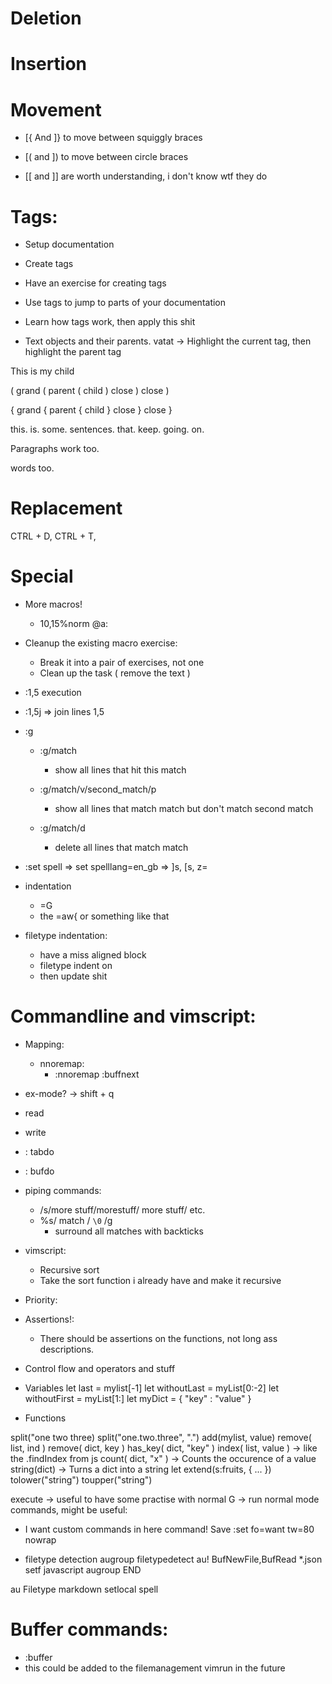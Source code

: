 # Deletion

# Insertion

# Movement
* [{ And ]} to move between squiggly braces
* [( and ]) to move between circle braces

* [[ and ]] are worth understanding, i don't know wtf they do

# Tags:
* Setup documentation
* Create tags
* Have an exercise for creating tags
* Use tags to jump to parts of your documentation
* Learn how tags work, then apply this shit

* Text objects and their parents.
vatat -> Highlight the current tag, then highlight the parent tag

<grandparent>
    <parent>
            <child>
                    This is my child
            </child>	
    </parent>
</grandparent>

( grand ( parent ( child ) close ) close )

{ grand { parent { child } close } close }

this. is. some. sentences. that. keep. going. on.

Paragraphs work too.

words too.

# Replacement
CTRL + D,
CTRL + T, 

# Special
* More macros!
    * 10,15%norm @a:

* Cleanup the existing macro exercise:
    * Break it into a pair of exercises, not one
    * Clean up the task ( remove the text )

* :1,5 execution
* :1,5j => join lines 1,5

* :g
    * :g/match
        * show all lines that hit this match
    * :g/match/v/second_match/p
        * show all lines that match match but don't match second match

    * :g/match/d
        * delete all lines that match match
        
* :set spell => set spelllang=en_gb => ]s, [s, z=

* indentation
    * =G
    * the =aw{ or something like that

* filetype indentation:
    * have a miss aligned block
    * filetype indent on
    * then update shit

# Commandline and vimscript:
* Mapping:
    * nnoremap:
        * :nnoremap <Up> :buffnext

* ex-mode?  -> shift + q
* read
* write
* : tabdo
* : bufdo
* piping commands:
    * /s/more stuff/morestuff/ more stuff/ etc.
    * %s/ match / `\0` /g
        * surround all matches with backticks

* vimscript:
    * Recursive sort
    * Take the sort function i already have and make it recursive
* Priority:

* Assertions!:
    * There should be assertions on the functions, not long ass descriptions.

* Control flow and operators and stuff

* Variables
let last  = mylist[-1]
let withoutLast = myList[0:-2]
let withoutFirst = myList[1:]
let myDict = { "key" : "value" }

* Functions

split("one two three)
split("one.two.three", ".")
add(mylist, value)
remove( list, ind )
remove( dict, key )
has_key( dict, "key" )
index( list, value ) -> like the .findIndex from js
count( dict, "x" ) -> Counts the occurence of a value
string(dict) -> Turns a dict into a string
let extend(s:fruits, { ... })
tolower("string")
toupper("string")

execute -> useful to have some practise with
normal G -> run normal mode commands, might be useful:

* I want custom commands in here
command! Save :set fo=want tw=80 nowrap

* filetype detection
augroup filetypedetect
  au! BufNewFile,BufRead *.json setf javascript
augroup END

au Filetype markdown setlocal spell

# Buffer commands:
* :buffer
* this could be added to the filemanagement vimrun in the future
